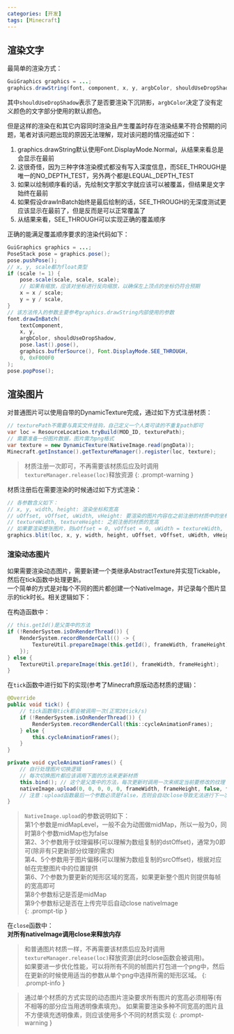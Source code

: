 ```yaml
---
categories: [开发]
tags: [Minecraft]
---
```


## 渲染文字

最简单的渲染方式：
```java
GuiGraphics graphics = ...;
graphics.drawString(font, component, x, y, argbColor, shouldUseDropShadow);
```
其中`shouldUseDropShadow`表示了是否要渲染下沉阴影，`argbColor`决定了没有定义颜色的文字部分使用的默认颜色。

但是这样的渲染在和其它内容同时渲染且产生覆盖时存在渲染结果不符合预期的问题，笔者对该问题出现的原因无法理解，现对该问题的情况描述如下： 
1. graphics.drawString默认使用Font.DisplayMode.Normal，从结果来看总是会显示在最前
2. 这很奇怪，因为三种字体渲染模式都没有写入深度信息，而SEE_THROUGH是唯一的NO_DEPTH_TEST，另外两个都是LEQUAL_DEPTH_TEST 
3. 如果以绘制顺序看的话，先绘制文字那文字就应该可以被覆盖，但结果是文字始终在最前 
4. 如果假设drawInBatch始终是最后绘制的话，SEE_THROUGH的无深度测试更应该显示在最前了，但是反而是可以正常覆盖了 
5. 从结果来看，SEE_THROUGH可以实现正确的覆盖顺序

正确的能满足覆盖顺序要求的渲染代码如下：
```java
GuiGraphics graphics = ...;
PoseStack pose = graphics.pose();
pose.pushPose();
// x, y, scale都为float类型
if (scale != 1) {
    pose.scale(scale, scale, scale);
    // 如果有缩放，应该对坐标进行反向缩放，以确保左上顶点的坐标仍符合预期
    x = x / scale;
    y = y / scale,
}
// 该方法传入的参数主要参考graphics.drawString内部使用的参数
font.drawInBatch(
    textComponent,
    x, y,
    argbColor, shouldUseDropShadow,
    pose.last().pose(),
    graphics.bufferSource(), Font.DisplayMode.SEE_THROUGH,
    0, 0xF000F0
);
pose.popPose();
```


## 渲染图片

对普通图片可以使用自带的DynamicTexture完成，通过如下方式注册材质：
```java
// texturePath不需要与真实文件挂钩，自己定义一个人类可读的不重复path即可
var loc = ResourceLocation.tryBuild(MOD_ID, texturePath);
// 需要准备一份图片数据，图片需为png格式
var texture = new DynamicTexture(NativeImage.read(pngData));
Minecraft.getInstance().getTextureManager().register(loc, texture);
```
> 材质注册一次即可，不再需要该材质后应及时调用`textureManager.release(loc)`释放资源
{: .prompt-warning }

材质注册后在需要渲染的时候通过如下方式渲染：
```java
// 各参数含义如下：
// x, y, width, height: 渲染坐标和宽高
// uOffset, vOffset, uWidth, vHeight: 要渲染的图片内容在之前注册的材质中的坐标和宽高
// textureWidth, textureHeight: 之前注册的材质的宽高
// 如果要渲染整张图片，则uOffset = 0, vOffset = 0, uWidth = textureWidth, vHeight = textureHeight
graphics.blit(loc, x, y, width, height, uOffset, vOffset, uWidth, vHeight, textureWidth, textureHeight);
```

### 渲染动态图片

如果需要渲染动态图片，需要新建一个类继承AbstractTexture并实现Tickable，然后在tick函数中处理更新。  
一个简单的方式是对每个不同的图片都创建一个NativeImage，并记录每个图片显示的tick时长。相关逻辑如下：

在构造函数中：
```java
// this.getId()是父类中的方法
if (!RenderSystem.isOnRenderThread()) {
    RenderSystem.recordRenderCall(() -> {
        TextureUtil.prepareImage(this.getId(), frameWidth, frameHeight);
    });
} else {
    TextureUtil.prepareImage(this.getId(), frameWidth, frameHeight);
}
```

在`tick`函数中进行如下的实现(参考了Minecraft原版动态材质的逻辑)：
```java
@Override
public void tick() {
    // tick函数每tick都会被调用一次(正常20tick/s)
    if (!RenderSystem.isOnRenderThread()) {
        RenderSystem.recordRenderCall(this::cycleAnimationFrames);
    } else {
        this.cycleAnimationFrames();
    }
}

private void cycleAnimationFrames() {
    // 自行处理图片切换逻辑
    // 每次切换图片都应该调用下面的方法来更新材质
    this.bind(); // 这个是父类中的方法，每次更新时调用一次来绑定当前要修改的纹理
    nativeImage.upload(0, 0, 0, 0, 0, frameWidth, frameHeight, false, false);
    // 注意：upload函数最后一个参数必须是false，否则会自动close导致无法进行下一次更新。
}
```
> `NativeImage.upload`的参数说明如下：  
第1个参数是midMapLevel，一般不会为动图做midMap，所以一般为0，同时第8个参数midMap也为false  
第2、3个参数用于纹理偏移(可以理解为数组复制的dstOffset)，通常为0即可(除非有只更新部分纹理的需求)  
第4、5个参数用于图片偏移(可以理解为数组复制的srcOffset)，根据对应帧在完整图片中的位置提供  
第6、7个参数为要更新的矩形区域的宽高，如果更新整个图片则提供每帧的宽高即可  
第8个参数标记是否是midMap  
第9个参数标记是否在上传完毕后自动close nativeImage  
{: .prompt-tip }

在`close`函数中：  
**对所有nativeImage调用close来释放内存**

> 和普通图片材质一样，不再需要该材质后应及时调用`textureManager.release(loc)`释放资源(此时close函数会被调用)。  
如果要进一步优化性能，可以将所有不同的帧图片打包进一个png中，然后在更新的时候使用适当的参数从单个png中选择所需的矩形区域。
{: .prompt-info }

> 通过单个材质的方式实现的动态图片渲染要求所有图片的宽高必须相等(有不相等的部分应当用透明像素填充)。
如果需要渲染多种不同宽高的图片且不方便填充透明像素，则应该使用多个不同的材质实现
{: .prompt-warning }
